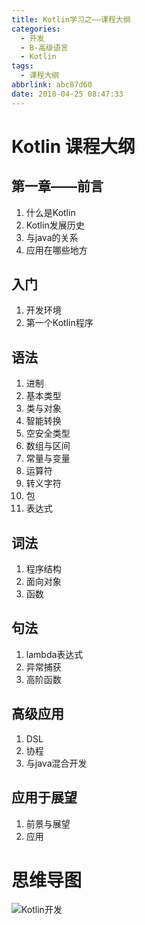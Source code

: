 ```yaml
---
title: Kotlin学习之——课程大纲
categories:
  - 开发
  - B-高级语言
  - Kotlin
tags:
  - 课程大纲
abbrlink: abc87d60
date: 2018-04-25 08:47:33
---
```

# Kotlin 课程大纲
## 第一章——前言
1. 什么是Kotlin
2. Kotlin发展历史
3. 与java的关系
4. 应用在哪些地方
<!--more-->
## 入门
1. 开发环境
2. 第一个Kotlin程序

## 语法
1. 进制
2. 基本类型
3. 类与对象
4. 智能转换
5. 空安全类型
6. 数组与区间
7. 常量与变量
8. 运算符
9. 转义字符
10. 包
11. 表达式

## 词法
1. 程序结构
2. 面向对象
3. 函数

## 句法
1. lambda表达式
2. 异常捕获
3. 高阶函数

## 高级应用
1. DSL
2. 协程
3. 与java混合开发


## 应用于展望
1. 前景与展望
2. 应用

# 思维导图
![Kotlin开发][1]

[1]: https://cdn.jsdelivr.net/gh/PGzxc/CDN/blog-image/kotlin-outline.png